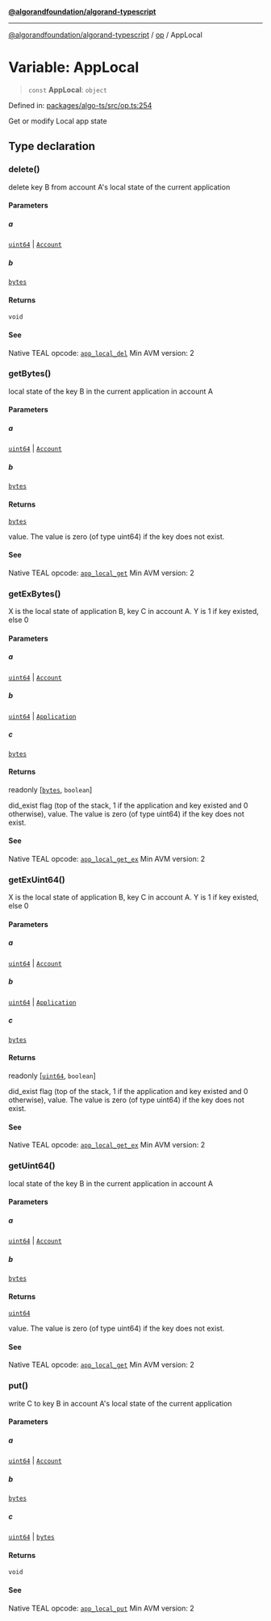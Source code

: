 [**@algorandfoundation/algorand-typescript**](../../../README.md)

***

[@algorandfoundation/algorand-typescript](../../../README.md) / [op](../README.md) / AppLocal

# Variable: AppLocal

> `const` **AppLocal**: `object`

Defined in: [packages/algo-ts/src/op.ts:254](https://github.com/algorandfoundation/puya-ts/blob/main/packages/algo-ts/src/op.ts#L254)

Get or modify Local app state

## Type declaration

### delete()

delete key B from account A's local state of the current application

#### Parameters

##### a

[`uint64`](../../../type-aliases/uint64.md) | [`Account`](../../../type-aliases/Account.md)

##### b

[`bytes`](../../../type-aliases/bytes.md)

#### Returns

`void`

#### See

Native TEAL opcode: [`app_local_del`](https://developer.algorand.org/docs/get-details/dapps/avm/teal/opcodes/v10/#app_local_del)
Min AVM version: 2

### getBytes()

local state of the key B in the current application in account A

#### Parameters

##### a

[`uint64`](../../../type-aliases/uint64.md) | [`Account`](../../../type-aliases/Account.md)

##### b

[`bytes`](../../../type-aliases/bytes.md)

#### Returns

[`bytes`](../../../type-aliases/bytes.md)

value. The value is zero (of type uint64) if the key does not exist.

#### See

Native TEAL opcode: [`app_local_get`](https://developer.algorand.org/docs/get-details/dapps/avm/teal/opcodes/v10/#app_local_get)
Min AVM version: 2

### getExBytes()

X is the local state of application B, key C in account A. Y is 1 if key existed, else 0

#### Parameters

##### a

[`uint64`](../../../type-aliases/uint64.md) | [`Account`](../../../type-aliases/Account.md)

##### b

[`uint64`](../../../type-aliases/uint64.md) | [`Application`](../../../type-aliases/Application.md)

##### c

[`bytes`](../../../type-aliases/bytes.md)

#### Returns

readonly \[[`bytes`](../../../type-aliases/bytes.md), `boolean`\]

did_exist flag (top of the stack, 1 if the application and key existed and 0 otherwise), value. The value is zero (of type uint64) if the key does not exist.

#### See

Native TEAL opcode: [`app_local_get_ex`](https://developer.algorand.org/docs/get-details/dapps/avm/teal/opcodes/v10/#app_local_get_ex)
Min AVM version: 2

### getExUint64()

X is the local state of application B, key C in account A. Y is 1 if key existed, else 0

#### Parameters

##### a

[`uint64`](../../../type-aliases/uint64.md) | [`Account`](../../../type-aliases/Account.md)

##### b

[`uint64`](../../../type-aliases/uint64.md) | [`Application`](../../../type-aliases/Application.md)

##### c

[`bytes`](../../../type-aliases/bytes.md)

#### Returns

readonly \[[`uint64`](../../../type-aliases/uint64.md), `boolean`\]

did_exist flag (top of the stack, 1 if the application and key existed and 0 otherwise), value. The value is zero (of type uint64) if the key does not exist.

#### See

Native TEAL opcode: [`app_local_get_ex`](https://developer.algorand.org/docs/get-details/dapps/avm/teal/opcodes/v10/#app_local_get_ex)
Min AVM version: 2

### getUint64()

local state of the key B in the current application in account A

#### Parameters

##### a

[`uint64`](../../../type-aliases/uint64.md) | [`Account`](../../../type-aliases/Account.md)

##### b

[`bytes`](../../../type-aliases/bytes.md)

#### Returns

[`uint64`](../../../type-aliases/uint64.md)

value. The value is zero (of type uint64) if the key does not exist.

#### See

Native TEAL opcode: [`app_local_get`](https://developer.algorand.org/docs/get-details/dapps/avm/teal/opcodes/v10/#app_local_get)
Min AVM version: 2

### put()

write C to key B in account A's local state of the current application

#### Parameters

##### a

[`uint64`](../../../type-aliases/uint64.md) | [`Account`](../../../type-aliases/Account.md)

##### b

[`bytes`](../../../type-aliases/bytes.md)

##### c

[`uint64`](../../../type-aliases/uint64.md) | [`bytes`](../../../type-aliases/bytes.md)

#### Returns

`void`

#### See

Native TEAL opcode: [`app_local_put`](https://developer.algorand.org/docs/get-details/dapps/avm/teal/opcodes/v10/#app_local_put)
Min AVM version: 2
